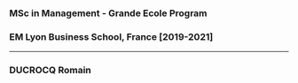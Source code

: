 ### MSc in Management - Grande Ecole Program
### EM Lyon Business School, France [2019-2021]

****

### DUCROCQ Romain
